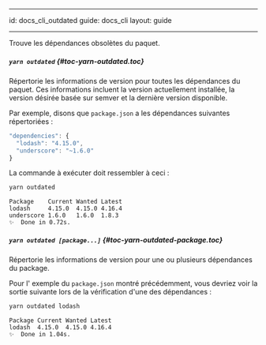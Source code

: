 * * *

id: docs_cli_outdated guide: docs_cli layout: guide

* * *

<p class="lead">Trouve les dépendances obsolètes du paquet.</p>

##### `yarn outdated` [](#toc-yarn-outdated){#toc-yarn-outdated.toc}

Répertorie les informations de version pour toutes les dépendances du paquet. Ces informations incluent la version actuellement installée, la version désirée basée sur semver et la dernière version disponible.

Par exemple, disons que `package.json` a les dépendances suivantes répertoriées :

```js
"dependencies": {
  "lodash": "4.15.0",
  "underscore": "~1.6.0"
}
```

La commande à exécuter doit ressembler à ceci :

```sh
yarn outdated
```

    Package    Current Wanted Latest
    lodash     4.15.0  4.15.0 4.16.4
    underscore 1.6.0   1.6.0  1.8.3 
    ✨  Done in 0.72s.
    

##### `yarn outdated [package...]` [](#toc-yarn-outdated-package){#toc-yarn-outdated-package.toc}

Répertorie les informations de version pour une ou plusieurs dépendances du package.

Pour l' exemple du `package.json` montré précédemment, vous devriez voir la sortie suivante lors de la vérification d'une des dépendances :

```sh
yarn outdated lodash
```

    Package Current Wanted Latest
    lodash  4.15.0  4.15.0 4.16.4
    ✨  Done in 1.04s.